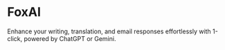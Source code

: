 # FoxAI
Enhance your writing, translation, and email responses effortlessly with 1-click, powered by ChatGPT or Gemini.
